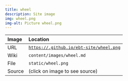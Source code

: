 ```yaml
---
title: wheel
description: Site image
img: wheel.png
img-alt: Picture wheel.png
---
```


  | Image | Location |
  | :----- | :----- |
  | URL | <code><a href="https://.github.io/ebt-site/wheel.png" target="_blank">https://.github.io/ebt-site/wheel.png</a></code> |
  | Wiki | <code>content/images/wheel.md</code> |
  | File | <code>static/wheel.png</code> |
  | Source | (click on image to see source) |

